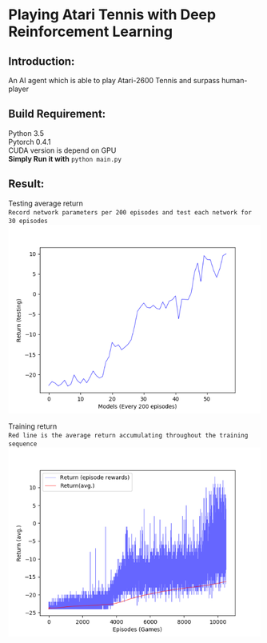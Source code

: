 # Playing Atari Tennis with Deep Reinforcement Learning
## Introduction:  
An AI agent  which is able to play Atari-2600 Tennis and surpass human-player  
## Build Requirement:  
Python 3.5  
Pytorch 0.4.1  
CUDA version is depend on GPU  
__Simply Run it with__ `python main.py`  
## Result:  
Testing average return  
`Record network parameters per 200 episodes and test each network for 30 episodes`  
![Testing average return per 200 episodes](https://raw.githubusercontent.com/sizzle0121/CS_Project/master/img/Test_Return.png)  
  
Training return  
`Red line is the average return accumulating throughout the training sequence`  
![Training return](https://raw.githubusercontent.com/sizzle0121/CS_Project/master/img/Return.png)  

